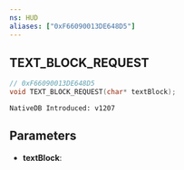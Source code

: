 ```yaml
---
ns: HUD
aliases: ["0xF66090013DE648D5"]
---
```

## TEXT_BLOCK_REQUEST

```c
// 0xF66090013DE648D5
void TEXT_BLOCK_REQUEST(char* textBlock);
```

```
NativeDB Introduced: v1207
```

## Parameters
* **textBlock**:

